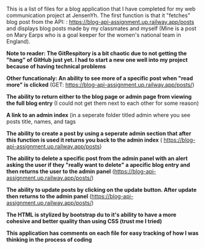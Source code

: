 This is a list of files for a blog application that I have completed for my web communication project at JensenYh. The first function is that it "fetches" blog post from the API: : 
https://blog-api-assignment.up.railway.app/posts and displays blog posts made by my classmates and myself (Mine is a post on Mary Earps who is a goal keeper for the women's national team in England).

**Note to reader: The GitRespitory is a bit chaotic due to not getting the "hang" of GitHub just yet. I had to start a new one well into my project because of having technical problems**

**Other funcationaly: An ability to see more of a specific post when "read more" is clicked** (GET: https://blog-api-assignment.up.railway.app/posts/)

**The ability to return either to the blog page or admin page from viewing the full blog entry** (I could not get them next to each other for some reason)

**A link to an admin index** (in a seperate folder titled admin where you see posts title, names, and tags

**The ability to create a post by using a seperate admin section that after this function is used it returns you back to the admin index** ( https://blog-api-assignment.up.railway.app/posts)

**The ability to delete a specific post from the admin panel with an alert asking the user if they "really want to delete" a apecific blog entry and then returns the user to the admin panel**
(https://blog-api-assignment.up.railway.app/posts/)

**The ability to update posts by clicking on the update button. After update then returns to the admin panel** (https://blog-api-assignment.up.railway.app/posts/)

**The HTML is stylized by bootstrap du to it's ability to have a more cohesive and better quality than using CSS (trust me I tried)**

**This application has comments on each file for easy tracking of how I was thinking in the process of coding**
